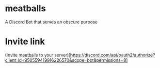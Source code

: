 # meatballs
A Discord Bot that serves an obscure purpose

# Invite link
(Invite meatballs to your server)[https://discord.com/api/oauth2/authorize?client_id=950559419916226570&scope=bot&permissions=8]
